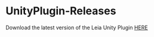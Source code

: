 # UnityPlugin-Releases

Download the latest version of the Leia Unity Plugin [HERE](https://github.com/LeiaInc/UnityPlugin-Releases/releases/download/v3.2.13/LeiaUnityPlugin_v3.2.13.unitypackage")
